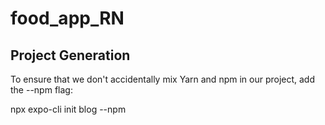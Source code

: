 # food_app_RN

## Project Generation

To ensure that we don't accidentally mix Yarn and npm in our project, add the --npm flag:

npx expo-cli init blog --npm

